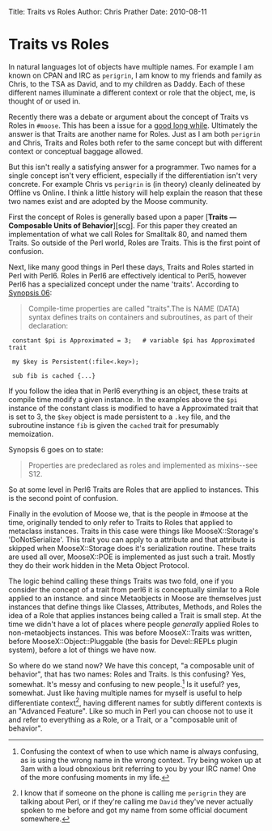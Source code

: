 Title: Traits vs Roles
Author: Chris Prather
Date: 2010-08-11

# Traits vs Roles

In natural languages lot of objects have multiple names. For example I
am known on CPAN and IRC as `perigrin`, I am know to my friends and
family as Chris, to the TSA as David, and to my children as Daddy. Each
of these different names illuminate a different context or role that the
object, me, is thought of or used in.

Recently there was a debate or argument about the concept of Traits vs
Roles in `#moose`. This has been a issue for a [good long
while][so-traits]. Ultimately the answer is that Traits are another name
for Roles. Just as I am both `perigrin` and Chris, Traits and Roles both
refer to the same concept but with different context or conceptual
baggage allowed.

But this isn't really a satisfying answer for a programmer. Two names
for a single concept isn't very efficient, especially if the
differentiation isn't very concrete. For example Chris vs `perigrin` is
(in theory) cleanly delineated by Offline vs Online. I think a little
history will help explain the reason that these two names exist and are
adopted by the Moose community.

First the concept of Roles is generally based upon a paper 
[__Traits —Composable Units of Behavior__][scg]. For this paper they created an
implementation of what we call Roles for Smalltalk 80, and named them
Traits. So outside of the Perl world, Roles are Traits. This is the
first point of confusion.

Next, like many good things in Perl these days, Traits and Roles started
in Perl with Perl6. Roles in Perl6 are effectively identical to Perl5,
however Perl6 has a specialized concept under the name 'traits'.
According to [Synopsis 06][syn06]:

>    Compile-time properties are called "traits".The is NAME (DATA)
>    syntax defines traits on containers and subroutines, as part of
>    their declaration:

     constant $pi is Approximated = 3;   # variable $pi has Approximated trait
     
     my $key is Persistent(:file<.key>);
     
     sub fib is cached {...}
     
If you follow the idea that in Perl6 everything is an object, these
traits at compile time modify a given instance. In the examples above
the `$pi` instance of the constant class is modified to have a
Approximated trait that is set to 3, the `$key` object is made
persistent to a `.key` file, and the subroutine instance `fib` is given
the `cached` trait for presumably memoization.

Synopsis 6 goes on to state:

>    Properties are predeclared as roles and implemented as mixins--see
>    S12.

So at some level in Perl6 Traits are Roles that are applied to
instances. This is the second point of confusion.

Finally in the evolution of Moose we, that is the people in #moose at
the time, originally tended to only refer to Traits to Roles that
applied to metaclass instances. Traits in this case were things like
MooseX::Storage's 'DoNotSerialize'. This trait you can apply to a
attribute and that attribute is skipped when MooseX::Storage does it's
serialization routine. These traits are used all over, MooseX::POE is
implemented as just such a trait. Mostly they do their work hidden in
the Meta Object Protocol.

The logic behind calling these things Traits was two fold, one if you
consider the concept of a trait from perl6 it is conceptually similar to
a Role applied to an instance. and since Metaobjects in Moose are
themselves just instances that define things like Classes, Attributes,
Methods, and Roles the idea of a Role that applies instances being
called a Trait is small step. At the time we didn't have a lot of places
where people *generally* applied Roles to non-metaobjects instances.
This was before MooseX::Traits was written, before
MooseX::Object::Pluggable (the basis for Devel::REPLs plugin system),
before a lot of things we have now.

So where do we stand now? We have this concept, "a composable unit of
behavior", that has two names: Roles and Traits. Is this confusing? Yes,
somewhat. It's messy and confusing to new people.[^1] Is it useful? yes,
somewhat. Just like having multiple names for myself is useful to help
differentiate context[^2], having different names for subtly different
contexts is an "Advanced Feature". Like so much in Perl you can choose
not to use it and refer to everything as a Role, or a Trait, or a
"composable unit of behavior".

[^1]: Confusing the context of when to use which name is always
confusing, as is using the wrong name in the wrong context. Try being
woken up at 3am with a loud obnoxious brit referring to you by your IRC
name! One of the more confusing moments in my life.

[^2]: I know that if someone on the phone is calling me `perigrin` they
are talking about Perl, or if they're calling me `David` they've never
actually spoken to me before and got my name from some official document
somewhere.

[so-traits]: http://stackoverflow.com/questions/1093506/how-do-roles-and-traits-differ-in-moose/
[sgc]: http://scg.unibe.ch/research/traits
[syn06]: http://perlcabal.org/syn/S06.html#Properties_and_traits